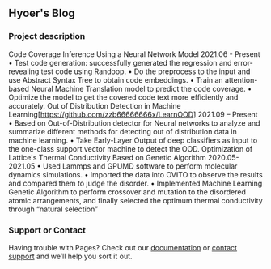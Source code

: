 ## Hyoer's Blog

### Project description
Code Coverage Inference Using a Neural Network Model 2021.06 - Present
• Test code generation: successfully generated the regression and error-revealing test code using Randoop.
• Do the preprocess to the input and use Abstract Syntax Tree to obtain code embeddings.
• Train an attention-based Neural Machine Translation model to predict the code coverage.
• Optimize the model to get the covered code text more efficiently and accurately.
Out of Distribution Detection in Machine Learning[https://github.com/zzb66666666x/LearnOOD] 2021.09 – Present
• Based on Out-of-Distribution detector for Neural networks to analyze and summarize different methods for detecting
out of distribution data in machine learning.
• Take Early-Layer Output of deep classifiers as input to the one-class support vector machine to detect the OOD. Optimization of Lattice's Thermal Conductivity Based on Genetic Algorithm 2020.05- 2021.05
• Used Lammps and GPUMD software to perform molecular dynamics simulations.
• Imported the data into OVITO to observe the results and compared them to judge the disorder.
• Implemented Machine Learning Genetic Algorithm to perform crossover and mutation to the disordered atomic
arrangements, and finally selected the optimum thermal conductivity through “natural selection”



### Support or Contact

Having trouble with Pages? Check out our [documentation](https://docs.github.com/categories/github-pages-basics/) or [contact support](https://support.github.com/contact) and we’ll help you sort it out.
